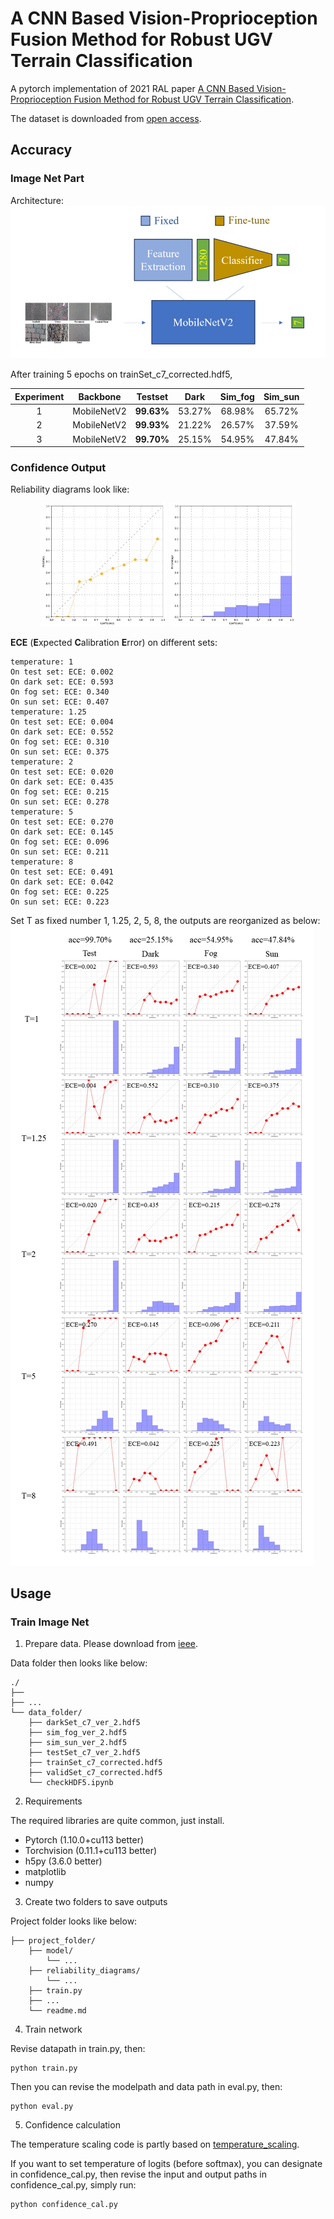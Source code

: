 # A CNN Based Vision-Proprioception Fusion Method for Robust UGV Terrain Classification
A pytorch implementation of 2021 RAL paper [A CNN Based Vision-Proprioception Fusion Method for Robust UGV Terrain Classification](https://ieeexplore.ieee.org/abstract/document/9507312).

The dataset is downloaded from [open access](https://ieee-dataport.org/open-access/jackal-robot-7-class-terrain-dataset-vision-and-proprioception-sensors).

## Accuracy
### Image Net Part 
Architecture:
![img|center](./img/imagenet_architecture.png)

After training 5 epochs on trainSet_c7_corrected.hdf5,

| Experiment | Backbone | Testset | Dark | Sim_fog | Sim_sun |
| :-: | :-----------: | :------: | :------: | :------: | :------: |
| 1 | MobileNetV2 | **99.63%** | 53.27% | 68.98% | 65.72% | 
| 2 | MobileNetV2 | **99.93%** | 21.22% | 26.57% | 37.59% | 
| 3 | MobileNetV2 | **99.70%** | 25.15% | 54.95% | 47.84% | 


### Confidence Output
Reliability diagrams look like:

<p align="center">
<img src = "./img/fog_line_2.jpg"  width = "40%"> <img src = "./img/fog_bar_2.jpg"  width = "40%">
</p>

**ECE** (**E**xpected **C**alibration **E**rror) on different sets:
```
temperature: 1
On test set: ECE: 0.002
On dark set: ECE: 0.593
On fog set: ECE: 0.340
On sun set: ECE: 0.407
temperature: 1.25
On test set: ECE: 0.004
On dark set: ECE: 0.552
On fog set: ECE: 0.310
On sun set: ECE: 0.375
temperature: 2
On test set: ECE: 0.020
On dark set: ECE: 0.435
On fog set: ECE: 0.215
On sun set: ECE: 0.278
temperature: 5
On test set: ECE: 0.270
On dark set: ECE: 0.145
On fog set: ECE: 0.096
On sun set: ECE: 0.211
temperature: 8
On test set: ECE: 0.491
On dark set: ECE: 0.042
On fog set: ECE: 0.225
On sun set: ECE: 0.223
```

Set T as fixed number 1, 1.25, 2, 5, 8, the outputs are reorganized as below:
![img|center](./img/Experiment_result.png)
## Usage
### Train Image Net
1. Prepare data. Please download from [ieee](https://ieee-dataport.org/open-access/jackal-robot-7-class-terrain-dataset-vision-and-proprioception-sensors).

Data folder then looks like below:
```
./
├── 
├── ...
└── data_folder/
    ├── darkSet_c7_ver_2.hdf5
    ├── sim_fog_ver_2.hdf5
    ├── sim_sun_ver_2.hdf5
    ├── testSet_c7_ver_2.hdf5
    ├── trainSet_c7_corrected.hdf5
    ├── validSet_c7_corrected.hdf5
    └── checkHDF5.ipynb
```

2. Requirements 

The required libraries are quite common, just install.
- Pytorch (1.10.0+cu113 better)
- Torchvision (0.11.1+cu113 better)
- h5py (3.6.0 better)
- matplotlib
- numpy

3. Create two folders to save outputs

Project folder looks like below:
```
├── project_folder/
    ├── model/
        └── ...
    ├── reliability_diagrams/
        └── ...
    ├── train.py
    ├── ...
    └── readme.md
```

4. Train network

Revise datapath in train.py, then:
```
python train.py
```
Then you can revise the modelpath and data path in eval.py, then:
```
python eval.py
```

5. Confidence calculation

The temperature scaling code is partly based on [temperature_scaling](https://github.com/gpleiss/temperature_scaling).

If you want to set temperature of logits (before softmax), you can designate in confidence_cal.py, then revise the input and output paths in confidence_cal.py, simply run:
```
python confidence_cal.py
```